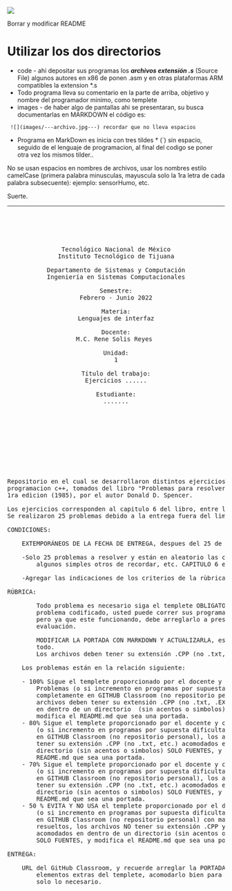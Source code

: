 
<!---
   Para comentarios usar este bloque para documentar pendientes, secuencias, etc.
--->


![](https://s3.amazonaws.com/videos.pentesteracademy.com/videos/badges/low/arm-assembly.png)

Borrar y modificar README

# Utilizar los dos directorios

- code  - ahi depositar sus programas los ***archivos extensión *.s****  (Source File) algunos autores en x86 de ponen .asm y en otras plataformas ARM compatibles la extension *.s
- Todo programa lleva su comentario en la parte de arriba, objetivo y nombre del programador minimo, como templete
- images  - de haber algo de pantallas ahi se presentaran, su busca documentarlas en MARKDOWN el código es:

``` ![](images/---archivo.jpg---) recordar que no lleva espacios```

<!---
  Los nombres de las imagenes no deben cambiar de preferenci el nombre del programa como:  KIOSKO.cpp (su pantallas serian KISOCO.jpg, KIOSCO-1.jpg, KIOSCO-2.jpg ... )
  Y asi procurar estar agrupados.
--->



- Programa en MarkDown es inicia con tres tildes * (`) sin espacio, seguido de el lenguaje de programacion, al final del codigo se poner otra vez los mismos tilder..

No se usan espacios en nombres de archivos, usar los nombres estilo camelCase (primera palabra minusculas, mayuscula solo la 1ra letra de cada palabra subsecuente):  ejemplo: sensorHumo, etc.

Suerte.



------

<pre>

	<p align=center>

Tecnológico Nacional de México
Instituto Tecnológico de Tijuana

Departamento de Sistemas y Computación
Ingeniería en Sistemas Computacionales

Semestre:
Febrero - Junio 2022

Materia:
Lenguajes de interfaz

Docente:
M.C. Rene Solis Reyes 

Unidad:
1

Título del trabajo:
Ejercicios ......

Estudiante:
.......

	</p>

</pre>

<pre>

	<p align=left>

Repositorio en el cual se desarrollaron distintos ejercicios en el lenguaje de 
programacion c++, tomados del libro "Problemas para resolver con computadora" 
1ra edicion (1985), por el autor Donald D. Spencer. 

Los ejercicios corresponden al capitulo 6 del libro, entre las paginas 77 a 86.
Se realizaron 25 problemas debido a la entrega fuera del limite de tiempo.

CONDICIONES:

	EXTEMPORÁNEOS DE LA FECHA DE ENTREGA, despues del 25 de marzo y 1 segundo:

	-Solo 25 problemas a resolver y están en aleatorio las condiciones de uso, 
		algunos simples otros de recordar, etc. CAPITULO 6 en adelante.

	-Agregar las indicaciones de los criterios de la rùbrica
	
RÚBRICA:

        Todo problema es necesario siga el templete OBLIGATORIO para entregar el 
		problema codificado, usted puede correr sus programas con su estilo 
		pero ya que este funcionando, debe arreglarlo a presentación para su 
		evaluación.

        MODIFICAR LA PORTADA CON MARKDOWN Y ACTUALIZARLA, esta libre de cambiar 
		todo.
        Los archivos deben tener su extensión .CPP (no .txt, etc.)

	Los problemas están en la relación siguiente:
	
	- 100% Sigue el templete proporcionado por el docente y corren 10 
		Problemas (o si incremento en programas por supuesta dificultad) 
		completamente en GITHUB Classroom (no repositorio personal),  los 
		archivos deben tener su extensión .CPP (no .txt, .EXE, etc.) acomodados 
		en dentro de un directorio  (sin acentos o simbolos) SOLO FUENTES, y 
		modifica el README.md que sea una portada.
	- 80% Sigue el templete proporcionado por el docente y corre 8 Problemas 
		(o si incremento en programas por supuesta dificultad) completamente 
		en GITHUB Classroom (no repositorio personal), los archivos deben 
		tener su extensión .CPP (no .txt, etc.) acomodados en dentro de un 
		directorio (sin acentos o simbolos) SOLO FUENTES, y modifica el 
		README.md que sea una portada.
	- 70% Sigue el templete proporcionado por el docente y corre 7 Problemas 
		(o si incremento en programas por supuesta dificultad) completamente 
		en GITHUB Classroom (no repositorio personal), los archivos deben 
		tener su extensión .CPP (no .txt, etc.) acomodados en dentro de un 
		directorio (sin acentos o simbolos) SOLO FUENTES, y modifica el 
		README.md que sea una portada.
	- 50 % EVITA Y NO USA el templete proporcionado por el docente sus Problemas 
		(o si incremento en programas por supuesta dificultad) completamente 
		en GITHUB Classroom (no repositorio personal) con mas de 7 problemas 
		resueltos, los archivos NO tener su extensión .CPP y  puede o no estar 
		acomodados en dentro de un directorio (sin acentos o simbolos) 
		SOLO FUENTES, y modifica el README.md que sea una portada.

ENTREGA:

	URL del GitHub Classroom, y recuerde arreglar la PORTADA, quitar todos los 
		elementos extras del templete, acomodarlo bien para su presentación 
		solo lo necesario.

	</p>

</pre>

